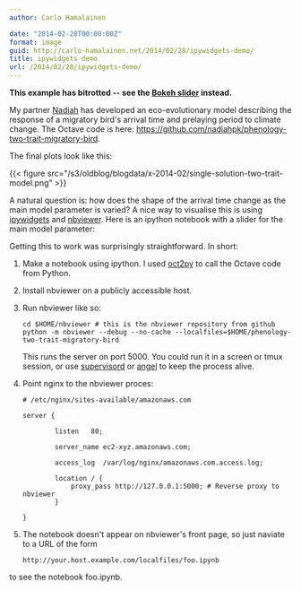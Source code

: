 ```yaml
---
author: Carlo Hamalainen

date: "2014-02-28T00:00:00Z"
format: image
guid: http://carlo-hamalainen.net/2014/02/28/ipywidgets-demo/
title: ipywidgets demo
url: /2014/02/28/ipywidgets-demo/
---
```

 **This example has bitrotted -- see the [Bokeh slider](https://carlo-hamalainen.net/blog/2015/7/31/bokeh-slider-for-phenology-of-two-interdependent-traits-in-migratory-birds-in-response-to-climate-change) instead.**

My partner [Nadiah](http://nadiah.org) has developed  an eco-evolutionary model describing the response of a migratory bird's arrival time and prelaying period to climate change. The Octave code is here: <https://github.com/nadiahpk/phenology-two-trait-migratory-bird>.

The final plots look like this:

{{< figure src="/s3/oldblog/blogdata/x-2014-02/single-solution-two-trait-model.png" >}}

A natural question is: how does the shape of the arrival time change as the main model parameter is varied? A nice way to visualise this is using [ipywidgets](https://github.com/jakevdp/ipywidgets) and [nbviewer](https://github.com/ipython/nbviewer). Here is an ipython notebook with a slider for the main model parameter:

Getting this to work was surprisingly straightforward. In short:

1. Make a notebook using ipython. I used [oct2py](https://pypi.python.org/pypi/oct2py) to call the  Octave code from Python.

2. Install nbviewer on a publicly accessible host.

3. Run nbviewer like so:

    ```
    cd $HOME/nbviewer # this is the nbviewer repository from github
    python -m nbviewer --debug --no-cache --localfiles=$HOME/phenology-two-trait-migratory-bird
    ```

    This runs the server on port 5000. You could run it in a screen or tmux session, or use  [supervisord](http://supervisord.org/) or [angel](https://hackage.haskell.org/package/angel) to keep the process alive.

4. Point nginx to the nbviewer proces:

    ```
    # /etc/nginx/sites-available/amazonaws.com

    server {

            listen   80;

            server_name ec2-xyz.amazonaws.com;

            access_log  /var/log/nginx/amazonaws.com.access.log;

            location / {
                proxy_pass http://127.0.0.1:5000; # Reverse proxy to nbviewer
            }

    }
    ```

5. The notebook doesn't appear on nbviewer's front page, so just naviate to a URL of the form

    ```
    http://your.host.example.com/localfiles/foo.ipynb
    ```

  to see the notebook foo.ipynb.
